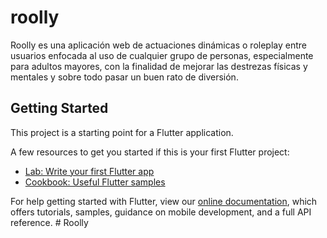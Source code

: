 # roolly

Roolly es una aplicación web de actuaciones dinámicas o roleplay entre usuarios enfocada al uso de cualquier grupo de personas, especialmente para adultos mayores, con la finalidad de mejorar las destrezas físicas y mentales y sobre todo pasar un buen rato de diversión.

## Getting Started

This project is a starting point for a Flutter application.

A few resources to get you started if this is your first Flutter project:

- [Lab: Write your first Flutter app](https://flutter.dev/docs/get-started/codelab)
- [Cookbook: Useful Flutter samples](https://flutter.dev/docs/cookbook)

For help getting started with Flutter, view our
[online documentation](https://flutter.dev/docs), which offers tutorials,
samples, guidance on mobile development, and a full API reference.
#   R o o l l y  
 